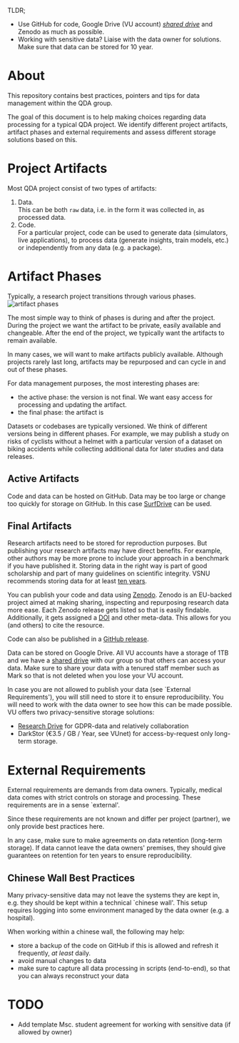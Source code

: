 TLDR;
* Use GitHub for code, Google Drive (VU account) [*shared
  drive*](https://drive.google.com/drive/u/2/folders/0ABiXQV53pij4Uk9PVA) and Zenodo as much as
  possible.
* Working with sensitive data? Liaise with the data owner for solutions. Make sure that data can
  be stored for 10 year.

# About
This repository contains best practices, pointers and tips for data management within the QDA
group.

The goal of this document is to help making choices regarding data processing for a typical QDA
project. We identify different project artifacts, artifact phases and external requirements and
assess different storage solutions based on this.

# Project Artifacts
Most QDA project consist of two types of artifacts:
 1. Data.  
    This can be both `raw` data, i.e. in the form it was collected in, as processed data.
 2. Code.  
    For a particular project, code can be used to generate data (simulators, live applications),
    to process data (generate insights, train models, etc.) or independently from any data (e.g. a
    package).

# Artifact Phases
Typically, a research project transitions through various phases.
![artifact
phases](https://raw.githubusercontent.com/VU-QDA/data-management/main/artifacts/research-cycle/research-cycle.png?token=AAW5FRAUA47LQ4WKVKWHVHS7VFVJO)

The most simple way to think of phases is during and after the project. During the project we want
the artifact to be private, easily available and changeable. After the end of the project, we
typically want the artifacts to remain available.

In many cases, we will want to make artifacts publicly available. Although projects rarely last
long, artifacts may be repurposed and can cycle in and out of these phases.

For data management purposes, the most interesting phases are:
 * the active phase: the version is not final. We want easy access for processing and updating the
   artifact. 
 * the final phase: the artifact is 

Datasets or codebases are typically versioned. We think of different versions being in different
phases. For example, we may publish a study on risks of cyclists without a helmet with a
particular version of a dataset on biking accidents while collecting additional data for later
studies and data releases.


## Active Artifacts
Code and data can be hosted on GitHub. Data may be too large or change too quickly for storage on
GitHub. In this case
[SurfDrive](https://www.surf.nl/en/surfdrive-store-and-share-your-files-securely-in-the-cloud) can
be used.

## Final Artifacts
Research artifacts need to be stored for reproduction purposes. But publishing your research
artifacts may have direct benefits. For example, other authors may be more prone to include your
approach in a benchmark if you have published it. Storing data in the right way is part of good
scholarship and part of many guidelines on scientific integrity. VSNU recommends storing data for
at least [ten
years](https://www.vsnu.nl/files/documenten/Nederlandse%20gedragscode%20wetenschappelijke%20integriteit%202018.pdf).

You can publish your code and data using [Zenodo](https://zenodo.org/). Zenodo is an EU-backed
project aimed at making sharing, inspecting and repurposing research data more ease. Each Zenodo
release gets listed so that is easily findable. Additionally, it gets assigned a
[DOI](http://www.doi.org/) and other meta-data. This allows for you (and others) to cite the resource.
 
Code can also be published in a [GitHub
release](https://github.blog/2013-07-02-release-your-software/).

Data can be stored on Google Drive. All VU accounts have a storage of 1TB and we have a [shared
drive](https://drive.google.com/drive/u/2/folders/0ABiXQV53pij4Uk9PVA) with our group so that
others can access your data. Make sure to share your data with a tenured staff member such as Mark
so that is not deleted when you lose your VU account.

In case you are not allowed to publish your data (see `External Requirements'), you will still
need to store it to ensure reproducibility. You will need to work with the data owner to see how
this can be made possible. VU offers two privacy-sensitive storage solutions:
* [Research
  Drive](https://vunet.login.vu.nl/services/pages/practicalinformation.aspx?cid=tcm%3a165-413728-16)
  for GDPR-data and relatively collaboration
* DarkStor (€3.5 / GB / Year, see VUnet) for access-by-request only long-term storage.

# External Requirements
External requirements are demands from data owners. Typically, medical data comes with strict
controls on storage and processing. These requirements are in a sense `external'.

Since these requirements are not known and differ per project (partner), we only provide best
practices here.

In any case, make sure to make agreements on data retention (long-term storage). If data cannot
leave the data owners' premises, they should give guarantees on retention for ten years to ensure
reproducibility.

## Chinese Wall Best Practices
Many privacy-sensitive data may not leave the systems they are kept in, e.g. they should be kept
within a technical `chinese wall'. This setup requires logging into some environment managed by
the data owner (e.g. a hospital).

When working within a chinese wall, the following may help:
* store a backup of the code on GitHub if this is allowed and refresh it frequently, *at least*
  daily.
* avoid manual changes to data
* make sure to capture all data processing in scripts (end-to-end), so that  
  you can always reconstruct your data

# TODO
* Add template Msc. student agreement for working with sensitive data (if allowed by owner)
